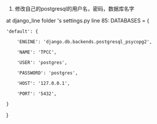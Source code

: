 1. 修改自己的postgresql的用户名，密码，数据库名字

at django_line folder 's settings.py  line 85:
DATABASES = {

    'default': {

        'ENGINE': 'django.db.backends.postgresql_psycopg2',

        'NAME': 'TPCC',

        'USER': 'postgres',

        'PASSWORD': 'postgres',

        'HOST': '127.0.0.1',

        'PORT': '5432',

    }

}